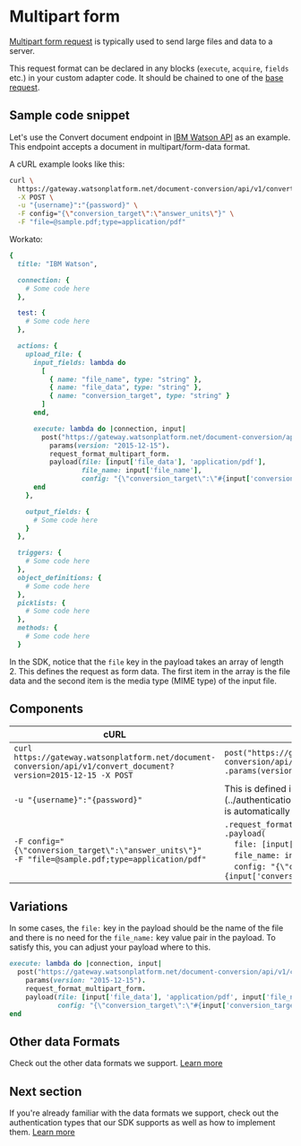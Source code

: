 # Multipart form
[Multipart form request](https://www.w3.org/TR/html401/interact/forms.html#h-17.13.4.2)  is typically used to send large files and data to a server.

This request format can be declared in any blocks (`execute`, `acquire`, `fields` etc.) in your custom adapter code. It should be chained to one of the [base request](../walk-through.md#base-request).

## Sample code snippet
Let's use the Convert document endpoint in [IBM Watson API](https://www.ibm.com/watson/developercloud/document-conversion/api/v1/#convert-document) as an example. This endpoint accepts a document in multipart/form-data format.

A cURL example looks like this:
```sh
curl \
  https://gateway.watsonplatform.net/document-conversion/api/v1/convert_document?version=2015-12-15 \
  -X POST \
  -u "{username}":"{password}" \
  -F config="{\"conversion_target\":\"answer_units\"}" \
  -F "file=@sample.pdf;type=application/pdf"
```

Workato:
```ruby
{
  title: "IBM Watson",

  connection: {
    # Some code here
  },

  test: {
    # Some code here
  },

  actions: {
    upload_file: {
      input_fields: lambda do
        [
          { name: "file_name", type: "string" },
          { name: "file_data", type: "string" },
          { name: "conversion_target", type: "string" }
        ]
      end,

      execute: lambda do |connection, input|
        post("https://gateway.watsonplatform.net/document-conversion/api/v1/convert_document").
          params(version: "2015-12-15").
          request_format_multipart_form.
          payload(file: [input['file_data'], 'application/pdf'],
                  file_name: input['file_name'],
                  config: "{\"conversion_target\":\"#{input['conversion_target']}\"}")
      end
    },

    output_fields: {
      # Some code here
    }
  },

  triggers: {
    # Some code here
  },
  object_definitions: {
    # Some code here
  },
  picklists: {
    # Some code here
  },
  methods: {
    # Some code here
  }

```

In the SDK, notice that the `file` key in the payload takes an array of length 2. This defines the request as form data. The first item in the array is the file data and the second item is the media type (MIME type) of the input file.

## Components
<table class="unchanged rich-diff-level-one">
  <thead>
      <tr>
          <th>cURL</th>
          <th>Workato</th>
      </tr>
  </thead>
  <tbody>
    <tr>
      <td><code>curl https://gateway.watsonplatform.net/document-conversion/api/v1/convert_document?version=2015-12-15 -X POST</code></td>
      <td><code>post("https://gateway.watsonplatform.net/document-conversion/api/v1/convert_document")</code><br><code>.params(version: "2015-12-15")</code></td>
    </tr>
    <tr>
      <td><code>-u "{username}":"{password}"</code></td>
      <td>This is defined in the [connection](../authentication/basic-authentication.md) block and is automatically added onto the outgoing request.</td>
    </tr>
    <tr>
      <td><code>-F config="{\"conversion_target\":\"answer_units\"}"</code><br><code>-F "file=@sample.pdf;type=application/pdf"</code></td>
      <td><code>.request_format_multipart_form</code><br><code>.payload(</code><br>&nbsp;&nbsp;&nbsp;&nbsp;<code>file: [input['file_data'], 'application/pdf'], </code><br>&nbsp;&nbsp;&nbsp;&nbsp;<code>file_name: input['file_name'],</code><br>&nbsp;&nbsp;&nbsp;&nbsp;<code>config: "{\"conversion_target\":\"#{input['conversion_target']}\"}")</code></td>
    </tr>
  </tbody>
</table>

## Variations
In some cases, the `file:` key in the payload should be the name of the file and there is no need for the `file_name:` key value pair in the payload. To satisfy this, you can adjust your payload where to this.

```ruby
execute: lambda do |connection, input|
  post("https://gateway.watsonplatform.net/document-conversion/api/v1/convert_document").
    params(version: "2015-12-15").
    request_format_multipart_form.
    payload(file: [input['file_data'], 'application/pdf', input['file_name']],
            config: "{\"conversion_target\":\"#{input['conversion_target']}\"}")
end
```


## Other data Formats
Check out the other data formats we support. [Learn more](/developing-connectors/sdk-2/data-format.md)

## Next section
If you're already familiar with the data formats we support, check out the authentication types that our SDK supports as well as how to implement them. [Learn more](/developing-connectors/sdk-2/authentication.md)
